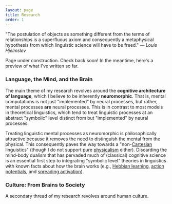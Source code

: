 ```yaml
---
layout: page
title: Research
order: 1
---
```


<p class="message">"The postulation of objects as something different from the terms of relationships is a superfluous axiom and consequently a metaphysical 
hypothesis from which linguistic science will have to be freed." <cite>— Louis Hjelmslev</cite></p>

Page under construction. Check back soon! In the meantime, here's a preview of what I've written so far.

### Language, the Mind, and the Brain

The main theme of my research revolves around the <b>cognitive architecture of language</b>, which I believe to be inherently <b>neuromorphic</b>. That is, mental computations is not just "implemented" by neural processes, but rather, mental processes <b>are</b> neural processes. This is in contrast to most models in theoretical linguistics, which tend to treat linguistic processes at an abstract "symbolic" level distinct from but "implemented" by neural processes. 

Treating linguistic mental processes as neuromorphic is philosophically attractive because it removes the need to distinguish the mental from the physical. This consequently paves the way towards a "non-<a href="https://plato.stanford.edu/entries/dualism/" target="none">Cartesian</a> linguistics" (though I do not support pure <a href="https://plato.stanford.edu/entries/physicalism/" target="none">physicalism</a> either). Discarding the mind-body dualism that has pervaded much of (classical) cognitive science is an essential first step to integrating "symbolic level" theories in linguistics with known facts about how the brain works (e.g., <a href="https://link.springer.com/referenceworkentry/10.1007/978-1-4614-7320-6_672-1" target="none">Hebbian learning</a>, <a href="https://www.ncbi.nlm.nih.gov/books/NBK538143/" target="none">action potentials</a>, and <a href="https://dictionary.apa.org/spreading-activation" target="none">spreading activation</a>).
  
### Culture: From Brains to Society

A secondary thread of my research revolves around human culture.